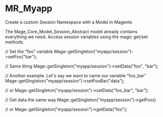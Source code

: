 # MR_Myapp
Create a custom Session Namespace with a Model in Magento

The Mage_Core_Model_Session_Abstract model already contains everything we need. Access session variables using the magic get/set methods.


// Set the "foo" variable
Mage::getSingleton("myapp/session")->setFoo("bar");

// Same thing
Mage::getSingleton("myapp/session")->setData("foo", "bar");

// Another example. Let's say we want to name our variable "foo_bar"
Mage::getSingleton("myapp/session")->setFooBar("data");

// or
Mage::getSingleton("myapp/session")->setData("foo_bar", "bar");

// Get data the same way
Mage::getSingleton("myapp/session")->getFoo()

// or
Mage::getSingleton("myapp/session")->getData("foo");
